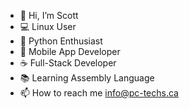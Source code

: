 - 👋 Hi, I’m Scott
- 💻 Linux User
- 🐍 Python Enthusiast
- 📱   Mobile App Developer
- ☕ Full-Stack Developer
- 📚 Learning Assembly Language
- 📫 How to reach me info@pc-techs.ca

<!---
SPSKN/SPSKN is a ✨ special ✨ repository because its `README.md` (this file) appears on your GitHub profile.
You can click the Preview link to take a look at your changes.
--->
